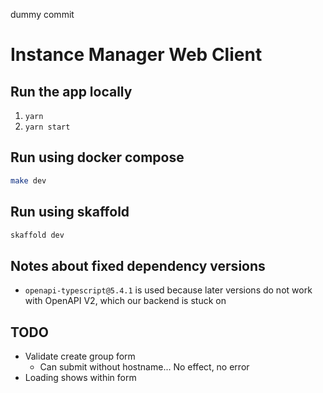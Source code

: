 dummy commit

# Instance Manager Web Client

## Run the app locally

1. `yarn`
2. `yarn start`

## Run using docker compose

```sh
make dev
```

## Run using skaffold

```sh
skaffold dev
```

## Notes about fixed dependency versions

-   `openapi-typescript@5.4.1` is used because later versions do not work with OpenAPI V2, which our backend is stuck on

## TODO

-   Validate create group form
    -   Can submit without hostname... No effect, no error
-   Loading shows within form
